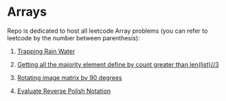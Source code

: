 # Arrays

Repo is dedicated to host all leetcode Array problems (you can refer to leetcode by the number between parenthesis):

1. [Trapping Rain Water](https://github.com/KumarAbhinav2/Arrays/blob/master/trappingTrainingWater(LTH-42).py)

2. [Getting all the majority element define by count greater than len(list)//3](https://github.com/KumarAbhinav2/Arrays/blob/master/majorityElementII(LTM-229).py)

3. [Rotating image matrix by 90 degrees](https://github.com/KumarAbhinav2/Arrays/blob/master/rotate_image(LTM-48).py)

4. [Evaluate Reverse Polish Notation](https://github.com/KumarAbhinav2/Arrays/blob/master/evaluate_reverse_polish_notation(LTM-150).py)
